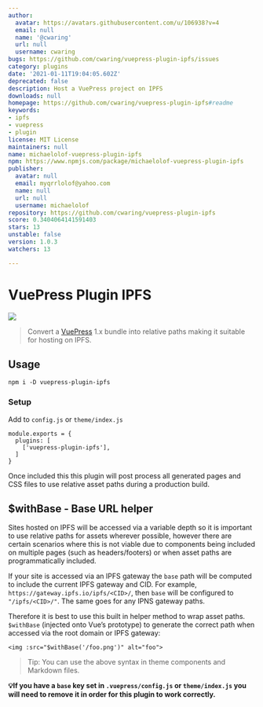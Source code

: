 ```yaml
---
author:
  avatar: https://avatars.githubusercontent.com/u/106938?v=4
  email: null
  name: '@cwaring'
  url: null
  username: cwaring
bugs: https://github.com/cwaring/vuepress-plugin-ipfs/issues
category: plugins
date: '2021-01-11T19:04:05.602Z'
deprecated: false
description: Host a VuePress project on IPFS
downloads: null
homepage: https://github.com/cwaring/vuepress-plugin-ipfs#readme
keywords:
- ipfs
- vuepress
- plugin
license: MIT License
maintainers: null
name: michaelolof-vuepress-plugin-ipfs
npm: https://www.npmjs.com/package/michaelolof-vuepress-plugin-ipfs
publisher:
  avatar: null
  email: myqrrlolof@yahoo.com
  name: null
  url: null
  username: michaelolof
repository: https://github.com/cwaring/vuepress-plugin-ipfs
score: 0.3404064141591403
stars: 13
unstable: false
version: 1.0.3
watchers: 13

---
```


# VuePress Plugin IPFS

![](https://user-images.githubusercontent.com/106938/70317123-0b3abc80-1815-11ea-859a-eb91c0ab4a81.png)

> Convert a [VuePress](https://vuepress.vuejs.org/) 1.x bundle into relative paths making it suitable for hosting on IPFS.

## Usage

```
npm i -D vuepress-plugin-ipfs
```

### Setup

Add to `config.js` or `theme/index.js`

```
module.exports = {
  plugins: [
    ['vuepress-plugin-ipfs'],
  ]
}
```

Once included this this plugin will post process all generated pages and CSS files to use relative asset paths during a production build.

## \$withBase - Base URL helper

Sites hosted on IPFS will be accessed via a variable depth so it is important to use relative paths for assets wherever possible, however there are certain scenarios where this is not viable due to components being included on multiple pages (such as headers/footers) or when asset paths are programmatically included.

If your site is accessed via an IPFS gateway the `base` path will be computed to include the current IPFS gateway and CID. For example, `https://gateway.ipfs.io/ipfs/<CID>/`, then `base` will be configured to `"/ipfs/<CID>/"`. The same goes for any IPNS gateway paths.

Therefore it is best to use this built in helper method to wrap asset paths. `$withBase` (injected onto Vue’s prototype) to generate the correct path when accessed via the root domain or IPFS gateway:

```vue
<img :src="$withBase('/foo.png')" alt="foo">
```

> Tip: You can use the above syntax in theme components and Markdown files.

**💡If you have a `base` key set in `.vuepress/config.js` or `theme/index.js` you will need to remove it in order for this plugin to work correctly.**
